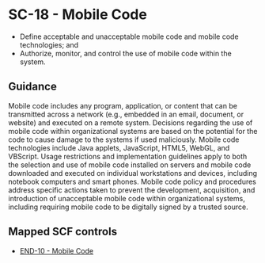 # SC-18 - Mobile Code
- Define acceptable and unacceptable mobile code and mobile code technologies; and
- Authorize, monitor, and control the use of mobile code within the system.
## Guidance
Mobile code includes any program, application, or content that can be transmitted across a network (e.g., embedded in an email, document, or website) and executed on a remote system. Decisions regarding the use of mobile code within organizational systems are based on the potential for the code to cause damage to the systems if used maliciously. Mobile code technologies include Java applets, JavaScript, HTML5, WebGL, and VBScript. Usage restrictions and implementation guidelines apply to both the selection and use of mobile code installed on servers and mobile code downloaded and executed on individual workstations and devices, including notebook computers and smart phones. Mobile code policy and procedures address specific actions taken to prevent the development, acquisition, and introduction of unacceptable mobile code within organizational systems, including requiring mobile code to be digitally signed by a trusted source.
## Mapped SCF controls
- [END-10 - Mobile Code](../scf/end-10-mobilecode.md)